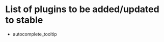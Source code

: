 # List of plugins to be added/updated to stable
<!--
Put the name of the plugin as a list item here, So like
- filemanager2
-->
- autocomplete_tooltip
